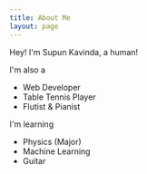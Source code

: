 ```yaml
---
title: About Me
layout: page
---
```


Hey! I'm Supun Kavinda, a human!

I'm also a

* Web Developer
* Table Tennis Player
* Flutist & Pianist

I'm learning

* Physics (Major)
* Machine Learning
* Guitar